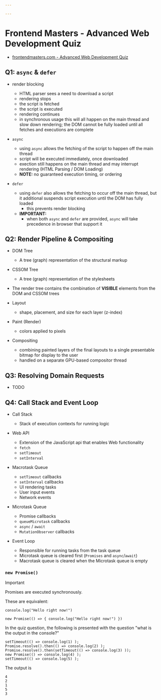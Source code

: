 ```yaml
---

---
```

# Frontend Masters - Advanced Web Development Quiz 

- [frontendmasters.com - Advanced Web Development Quiz](https://frontendmasters.com/courses/web-dev-quiz/)

## Q1: `async` & `defer`

- render blocking
    - HTML parser sees a need to download a script
    - rendering stops
    - the script is fetched 
    - the script is executed 
    - rendering continues
    - in synchronous usage this will all happen on the main thread and slow down rendering; the DOM cannot be fully loaded until all fetches and executions are complete

- `async`
    - using `async` allows the fetching of the script to happen off the main thread
    - script will be executed immediately, once downloaded
    - exection still happens on the main thread and may interrupt rendering (HTML Parsing / DOM Loading)
    - **NOTE:** no guaranteed execution timing, or ordering

- `defer`
    - using `defer` also allows the fetching to occur off the main thread, but it additional suspends script execution until the DOM has fully loaded
        - this prevents render blocking
    - **IMPORTANT:**
        - when both `async` and `defer` are provided, `async` will take precedence in browser that support it 


## Q2: Render Pipeline & Compositing

- DOM Tree
    - A tree (graph) representation of the structural markup

- CSSOM Tree 
    - A tree (graph) representation of the stylesheets

- The render tree contains the combination of **VISIBLE** elements from the DOM and CSSOM trees

- Layout
    - shape, placement, and size for each layer (z-index)

- Paint (Render)
    - colors applied to pixels

- Compositing 
    - combining painted layers of the final layouts to a single presentable bitmap for display to the user
    - handled on a separate GPU-based compositor thread


## Q3: Resolving Domain Requests

- TODO

## Q4: Call Stack and Event Loop

- Call Stack
    - Stack of execution contexts for running logic

- Web API 
    - Extension of the JavaScript api that enables Web functionality 
    - `fetch`
    - `setTimeout`
    - `setInterval`

- Macrotask Queue
    - `setTimeout` callbacks
    - `setInterval` callbacks 
    - UI rendering tasks
    - User input events
    - Network events

- Microtask Queue
    - Promise callbacks 
    - `queueMicrotask` callbacks 
    - `async` / `await` 
    - `MutationObserver` callbacks

- Event Loop
    - Responsible for running tasks from the task queue 
    - Microtask queue is cleared first (`Promises` and `async`/`await`)
    - Macrotask queue is cleared when the Microtask queue is empty


### `new Promise()`

> [!IMPORTANT] 
> Promises are executed synchronously.

These are equivalent:

```
console.log("Hello right now!")
```

```
new Promise(() => { console.log("Hello right now!") })
```

In the quiz question, the following is presented with the question "what is the output in the console?" 

``` 
setTimeout(() => console.log(1) );
Promise.resolve().then(() => console.log(2) );
Promise.resolve().then(setTimeout(() => console.log(3) ));
new Promise(() => console.log(4) );
setTimeout(() => console.log(5) );
```

The output is

```
4 
2 
1 
5 
3
```

